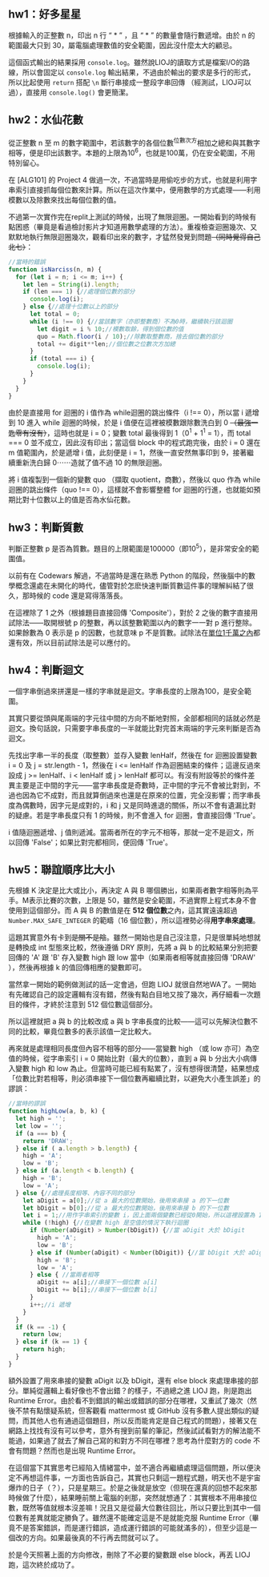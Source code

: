 ## hw1：好多星星

根據輸入的正整數 n，印出 n 行 “ * ” ，且 “ * ” 的數量會隨行數遞增。由於 n 的範圍最大只到 30，屬電腦處理數值的安全範圍，因此沒什麼太大的顧忌。

這個函式輸出的結果採用 `console.log`。雖然說LIOJ的讀取方式是檔案I/O的路線，所以會固定以 `console.log` 輸出結果，不過由於輸出的要求是多行的形式，所以比起使用 `return` 搭配 `\n` 斷行串接成一整段字串回傳 （經測試，LIOJ可以過），直接用 `console.log()` 會更簡潔。

## hw2：水仙花數

從正整數 n 至 m 的數字範圍中，若該數字的各個位數<sup>位數次方</sup>相加之總和與其數字相等，便是印出該數字。本題的上限為10<sup>6</sup>，也就是100萬，仍在安全範圍，不用特別留心。

在 [ALG101] 的 Project 4 做過一次，不過當時是用偷吃步的方式，也就是利用字串索引直接抓每個位數來計算。所以在這次作業中，便用數學的方式處理——利用模數以及除數來找出每個位數的值。

不過第一次實作完在replit上測試的時候，出現了無限迴圈。一開始看到的時候有點困惑（畢竟是看過檢討影片才知道用數學處理的方法）。重複檢查迴圈幾次、又默默地執行無限迴圈幾次，觀看印出來的數字，才猛然發覺到問題<strike>（同時覺得自己北七）</strike>：

```javascript
//當時的錯誤
function isNarciss(n, m) {
  for (let i = n; i <= m; i++) {
    let len = String(i).length;
    if (len === 1) {//處理個位數的部分
      console.log(i);
    } else {//處理十位數以上的部分
      let total = 0;
      while (i !== 0) {//當該數字（亦即整數商）不為0時，繼續執行該迴圈
        let digit = i % 10;//模數取餘，得到個位數的值
        quo = Math.floor(i / 10);//除數取整數商，捨去個位數的部分
        total += digit**len;//個位數之位數次方加總
      }
      if (total === i) {
        console.log(i);
      }
    }
  }
}
```

由於是直接用 for 迴圈的 i 值作為 while迴圈的跳出條件（i !== 0），所以當 i 遞增到 10 進入 while 迴圈的時候，於是 i 值便在這裡被模數跟除數洗白到 0 <strike>（最強一匙零有沒有）</strike>，這時也就是 i = 0；變數 total 最後得到 1（0<sup>1</sup> + 1<sup>1</sup> = 1），而 total === 0 並不成立，因此沒有印出；當這個 block 中的程式跑完後，由於 i = 0 還在 m 值範圍內，於是遞增 i 值，此刻便是 i = 1，然後一直安然無事印到 9，接著繼續重新洗白歸 0⋯⋯造就了值不過 10 的無限迴圈。

將 i 值複製到一個新的變數 quo （擷取 quotient，商數），然後以 quo 作為 while 迴圈的跳出條件（quo !== 0），這樣就不會影響整體 for 迴圈的行進，也就能如預期比對十位數以上的值是否為水仙花數。

## hw3：判斷質數

判斷正整數 p 是否為質數。題目的上限範圍是100000（即10<sup>5</sup>），是非常安全的範圍值。

以前有在 Codewars 解過，不過當時是還在熟悉 Python 的階段，然後腦中的數學概念還處在未開化的時代，儘管對於怎麽快速判斷質數這件事的理解糾結了很久，那時候的 code 還是寫得落落長。

在這裡除了 1 之外（根據題目直接回傳 'Composite'），對於 2 之後的數字直接用試除法——取開根號 p 的整數，再以該整數範圍以內的數字一一對 p 進行整除。如果餘數為 0 表示是 p 的因數，也就意味 p 不是質數。試除法在[單位1千萬之內](https://www.geeksforgeeks.org/sieve-of-eratosthenes/)都還有效，所以目前試除法是可以應付的。

## hw4：判斷迴文

一個字串倒過來拼還是一樣的字串就是迴文。字串長度的上限為100，是安全範圍。

其實只要從頭與尾兩端的字元往中間的方向不斷地對照，全部都相同的話就必然是迴文。換句話說，只需要字串長度的一半就能比對完首末兩端的字元來判斷是否為迴文。

先找出字串一半的長度（取整數）並存入變數 lenHalf，然後在 for 迴圈設置變數 i = 0 及 j = str.length - 1，然後在 i <= lenHalf 作為迴圈結束的條件；這邊反過來設成 j >= lenHalf、i < lenHalf 或 j > lenHalf 都可以。有沒有附設等於的條件差異主要是正中間的字元——當字串長度是奇數時，正中間的字元不會被比對到，不過也因為它不成對，而且就算倒過來也還是在原來的位置，完全沒影響；而字串長度為偶數時，因字元是成對的，i 和 j 又是同時進退的關係，所以不會有遺漏比對的疑慮。若是字串長度只有 1 的時候，則不會進入 for 迴圈，會直接回傳 'True'。

i 值隨迴圈遞增、j 值則遞減。當兩者所在的字元不相等，那就一定不是迴文，所以回傳 'False'；如果比對完都相同，便回傳 'True'。

## hw5：聯誼順序比大小

先根據 K 決定是比大或比小，再決定 A 與 B 哪個勝出，如果兩者數字相等則為平手。M表示比賽的次數，上限是 50，雖然是安全範圍，不過實際上程式本身不會使用到這個部分。而 A 與 B 的數值是在 **512 個位數**之內，這其實遠遠超過 `Number.MAX_SAFE_INTEGER` 的範疇（16 個位數），所以這裡勢必得**用字串來處理**。

這題其實意外有卡到<strike>是關不是陰</strike>。雖然一開始也是自己沒注意，只是很單純地想就是轉換成 int 型態來比較，然後遵循 DRY 原則，先將 a 與 b 的比較結果分別把要回傳的 'A' 跟 'B' 存入變數 high 跟 low 當中（如果兩者相等就直接回傳 'DRAW' ），然後再根據 k 的值回傳相應的變數即可。

當然拿一開始的範例做測試的話一定會過，但跑 LIOJ 就很自然地WA了。一開始有先確認自己的設定邏輯有沒有錯，然後有點白目地又按了幾次，再仔細看一次題目的條件，才終於注意到 512 個位數這個部分。

所以這裡就把 a 與 b 的比較改成 a 與 b 字串長度的比較——這可以先解決位數不同的比較，畢竟位數多的表示該值一定比較大。

再來就是處理相同長度但內容不相等的部分——當變數 high （或 low 亦可）為空值的時候，從字串索引 i = 0 開始比對（最大的位數），直到 a 與 b 分出大小病傳入變數 high 和 low 為止。但當時可能已經有點累了，沒有想得很清楚，結果想成「位數比對若相等，則必須串接下一個位數再繼續比對，以避免大小產生誤差」的謬誤：

```javascript
//當時的謬誤
function highLow(a, b, k) {
  let high = '';
  let low = '';
  if (a === b) {
    return 'DRAW';
  } else if ( a.length > b.length) {
    high = 'A';
    low = 'B';
  } else if (a.length < b.length) {
    high = 'B';
    low = 'A';
  } else {//處理長度相等、內容不同的部分
    let aDigit = a[0];//從 a 最大的位數開始，後用來串接 a 的下一位數
    let bDigit = b[0];//從 a 最大的位數開始，後用來串接 b 的下一位數
    let i = 1;//用作字串索引的變數 i，因上面兩個變數已經從0開始，所以這裡設置為 1
    while (!high) {//在變數 high 是空值的情況下執行迴圈
      if (Number(aDigit) > Number(bDigit)) {//當 aDigit 大於 bDigit
        high = 'A';
        low = 'B';
      } else if (Number(aDigit) < Number(bDigit)) {//當 bDigit 大於 aDigit
        high = 'B';
        low = 'A';
      } else { //當兩者相等
        aDigit += a[i];//串接下一個位數 a[i]
        bDigit += b[i];//串接下一個位數 b[i]
      }
      i++;//i 遞增
    }
  }
  if (k == -1) {
    return low;
  } else if (k == 1) {
    return high;
  }
}
```

額外設置了用來串接的變數 aDigit 以及 bDigit，還有 else block 來處理串接的部分。單純從邏輯上看好像也不會出錯？的樣子，不過總之進 LIOJ 跑，則是跑出Runtime Error。由於看不到錯誤的輸出或錯誤的部分在哪裡，又重試了幾次（然後不禁有點懷疑系統，但客觀看 mattermost 或 GitHub 沒有多數人提出類似的疑問，而其他人也有通過這個題目，所以反而能肯定是自己程式的問題），接著又在網路上找找有沒有可以參考，意外有搜到前輩的筆記，然後試試看對方的解法能不能過，如果過了就去了解自己寫的和對方不同在哪裡？思考為什麼對方的 code 不會有問題？然而也是出現 Runtime Error。

在這個當下其實思考已經陷入情緒當中，並不適合再繼續處理這個問題，所以便決定不再想這件事，一方面也告訴自己，其實也只剩這一題程式題，明天也不是宇宙爆炸的日子（？），只是星期三。於是之後就是放空（但現在還真的回想不起來那時候做了什麼），結果睡前關上電腦的剎那，突然就想通了：其實根本不用串接位數，既然等值就根本沒差嘛！況且又是從最大位數往回比，所以只要比到其中一個位數有差異就能定勝負了。雖然還不能確定這是不是就能克服 Runtime Error（畢竟不是答案錯誤，而是運行錯誤，造成運行錯誤的可能就滿多的），但至少這是一個改的方向。如果最後真的不行再去問就可以了。

於是今天照著上面的方向修改，刪除了不必要的變數跟 else block，再丟 LIOJ 跑，這次終於成功了。